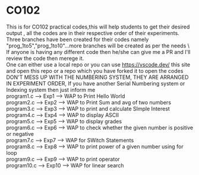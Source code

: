 # CO102
This is for CO102 practical codes,this will help students to get their desired output , all the codes are in their respective order of their experiments. Three branches have been created for their codes namely "prog_1to5","prog_1to10"...more branches will be created as per the needs \ 
If anyone is having any different code then he/she can give me a PR and I'll review the code then merege it. \
One can either use a local repo or you can use https://vscode.dev/ this site and open this repo or a repo which you have forked it to open the codes \
DON'T MESS UP WITH THE NUMBERING SYSTEM, THEY ARE ARRANGED IN EXPERIMENT ORDER, If you have another Serial Numbering system or Indexing system then just inform me \
program1.c --> Exp1 --> WAP to Print Hello World \
program2.c --> Exp2 --> WAP to Print Sum and avg of two numbers \
program3.c --> Exp3 --> WAP to print and calculate SImple Interest \
program4.c --> Exp4 --> WAP to display ASCII \
program5.c --> Exp5 --> WAP to display grades \
program6.c --> Exp6 --> WAP to check whether the given number is positive or negative \
program7.c --> Exp7 --> WAP for SWitch Statements \
program8.c --> Exp8 --> WAP to print power of a given number using for loop \
program9.c --> Exp9 --> WAP to print operator \
program10.c --> Exp10 --> WAP for linear search 
